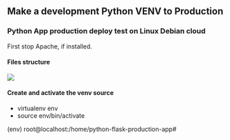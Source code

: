 ## Make a development Python VENV to Production

### Python App production deploy test on Linux Debian cloud

First stop Apache, if installed.

#### Files structure 

![](https://user-images.githubusercontent.com/9384127/230894921-8a13d915-022e-4343-afbe-01009548ff83.png)


#### Create and activate the venv source

*   virtualenv env
*   source env/bin/activate

(env) root@localhost:/home/python-flask-production-app#

